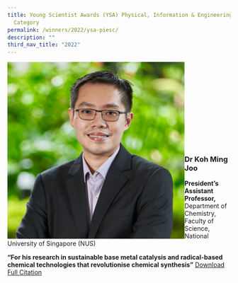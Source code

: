 ```yaml
---
title: Young Scientist Awards (YSA) Physical, Information & Engineering Sciences
  Category
permalink: /winners/2022/ysa-piesc/
description: ""
third_nav_title: "2022"
---
```

<img src="/images/Winners/2022/ysa-dr-koh-ming-joo.jpg" alt="Dr Koh Ming Joo" style="width:400px" align="left"/><br/><br/><br/><br/><br/><br/><br/><br/><br/><br/><br/>
### **Dr Koh Ming Joo**

<b>President’s Assistant Professor,</b> Department of Chemistry, Faculty of Science, National University of Singapore (NUS)

<b>“For his research in sustainable base metal catalysis and radical-based chemical technologies that revolutionise chemical synthesis”</b>
[Download Full Citation](/files/Winners/2022/2022%20YSA%20Dr%20Koh%20Ming%20Joo.pdf)